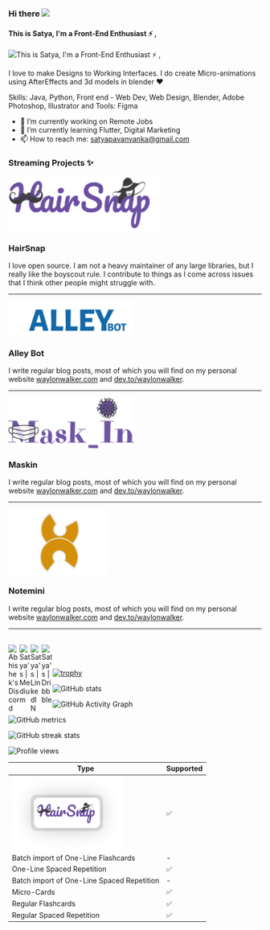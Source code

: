 ### Hi there  <img src="https://media.giphy.com/media/hvRJCLFzcasrR4ia7z/giphy.gif" width="25px">
####  This is Satya, I'm a Front-End Enthusiast ⚡ ,
![ This is Satya, I'm a Front-End Enthusiast ⚡ ,](https://i.pinimg.com/originals/e4/26/70/e426702edf874b181aced1e2fa5c6cde.gif)

I love to make Designs to Working Interfaces. I do create Micro-animations using AfterEffects and 3d models in blender ♥

Skills: Java, Python, Front end - Web Dev, Web Design, Blender, Adobe Photoshop, Illustrator and Tools: Figma

- 🔭 I’m currently working on Remote Jobs 
- 🌱 I’m currently learning Flutter, Digital Marketing 
- 📫 How to reach me: satyapavanvanka@gmail.com 

 ### Streaming Projects ✨
 <p>
  <a href="https://hairsnap.pages.dev"><img width="300" align='center' src="https://raw.githubusercontent.com/its-me-satya/its-me-satya/main/hs.png"></img></a>
  
</p>
 
### HairSnap

I love open source.  I am not a heavy maintainer of any large libraries, but I really like the boyscout rule.  I contribute to things as I come across issues that I think other people might struggle with.

 --- 



<p>
  <a href="https://alleybott.herokuapp.com"><img width="250" align='center' src="https://raw.githubusercontent.com/its-me-satya/its-me-satya/main/ally.png"></a>
</p>

### Alley Bot

I write regular blog posts, most of which you will find on my personal website [waylonwalker.com](https://waylonwalker.com) and [dev.to/waylonwalker](https://dev.to/waylonwalker).


 --- 
 <p>
  <a href="https://maskin.pages.dev"><img width="250" align='center' src="https://raw.githubusercontent.com/its-me-satya/its-me-satya/main/maskinnew.png"></a>
</p>

### Maskin

I write regular blog posts, most of which you will find on my personal website [waylonwalker.com](https://waylonwalker.com) and [dev.to/waylonwalker](https://dev.to/waylonwalker).


 --- 
 <p>
  <a href="https://notemini.netlify.app"><img width="200" align='center' src="https://raw.githubusercontent.com/its-me-satya/its-me-satya/main/note.png"></a>
</p>

### Notemini

I write regular blog posts, most of which you will find on my personal website [waylonwalker.com](https://waylonwalker.com) and [dev.to/waylonwalker](https://dev.to/waylonwalker).


 --- 
<br>
<a href="https://instagram.com/alphaagram">
  <img align="left" alt="Abhishek's Discord" width="22px" src="https://upload.wikimedia.org/wikipedia/commons/thumb/e/e7/Instagram_logo_2016.svg/1200px-Instagram_logo_2016.svg.png" />
</a>
<a href="https://medium.com/satyapavanvanka">
  <img align="left" alt="Satya's | Medium" width="22px" src="https://cdns.iconmonstr.com/wp-content/assets/preview/2018/240/iconmonstr-medium-1.png" />
</a>
<a href="https://www.linkedin.com/in/satya-pavan-vanka-a86657170/">
  <img align="left" alt="Satya's | LinkedIN" width="22px" src="https://raw.githubusercontent.com/peterthehan/peterthehan/master/assets/linkedin.svg" />
</a>
<a href="https://dribbble.com/satyapavanvanka">
  <img align="left" alt="Satya's | Dribbble" width="22px" src="https://seeklogo.com/images/D/dribbble-logo-143FF96D65-seeklogo.com.png" />
</a>


<br/>
                                                                          <br>

[![trophy](https://github-profile-trophy.vercel.app/?username=its-me-satya)](https://github.com/ryo-ma/github-profile-trophy)

![GitHub stats](https://github-readme-stats.vercel.app/api?username=its-me-satya&show_icons=true&count_private=true)  

![GitHub Activity Graph](https://activity-graph.herokuapp.com/graph?username=its-me-satya)  

![GitHub metrics](https://metrics.lecoq.io/its-me-satya)  

![GitHub streak stats](https://github-readme-streak-stats.herokuapp.com/?user=its-me-satya)  

![Profile views](https://gpvc.arturio.dev/its-me-satya)  

<script src="https://gist.github.com/tterb/1e12ddb9af04931e8e5ba634778b283c.js"></script>

| Type  | Supported |
| ------------- | ------------- |
| <img align="left" alt="Abhishek's Discord" width="220px" src="https://raw.githubusercontent.com/its-me-satya/its-me-satya/main/Frame%201.png" />  | ✅ |
| Batch import of One-Line Flashcards | - |
| One-Line Spaced Repetition  | ✅ |
| Batch import of One-Line Spaced Repetition | - |
| Micro-Cards | ✅ |
| Regular Flashcards | ✅ |
| Regular Spaced Repetition | ✅ |
